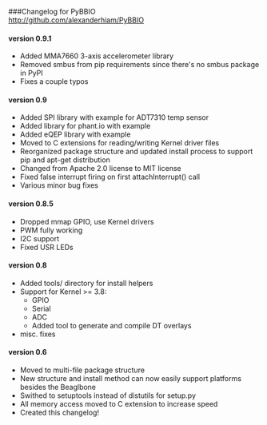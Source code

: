###Changelog for PyBBIO  
http://github.com/alexanderhiam/PyBBIO   

#### version 0.9.1
  * Added MMA7660 3-axis accelerometer library
  * Removed smbus from pip requirements since there's no smbus package in PyPI
  * Fixes a couple typos

#### version 0.9
  * Added SPI library with example for ADT7310 temp sensor
  * Added library for phant.io with example
  * Added eQEP library with example
  * Moved to C extensions for reading/writing Kernel driver files
  * Reorganized package structure and updated install process to support pip and apt-get distribution
  * Changed from Apache 2.0 license to MIT license
  * Fixed false interrupt firing on first attachInterrupt() call
  * Various minor bug fixes

#### version 0.8.5
 * Dropped mmap GPIO, use Kernel drivers
 * PWM fully working
 * I2C support
 * Fixed USR LEDs

#### version 0.8
 * Added tools/ directory for install helpers
 * Support for Kernel >= 3.8:
   * GPIO
   * Serial
   * ADC
   * Added tool to generate and compile DT overlays
 * misc. fixes

#### version 0.6
 * Moved to multi-file package structure
 * New structure and install method can now easily support platforms besides 
   the Beaglbone
 * Swithed to setuptools instead of distutils for setup.py
 * All memory access moved to C extension to increase speed
 * Created this changelog!
